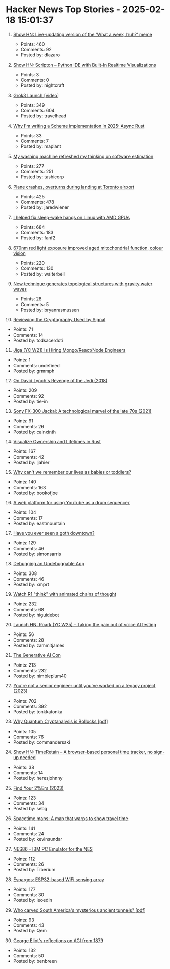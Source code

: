 # Hacker News Top Stories - 2025-02-18 15:01:37

1. [Show HN: Live-updating version of the 'What a week, huh?' meme](https://tintin.dlazaro.ca/)
   - Points: 460
   - Comments: 92
   - Posted by: dlazaro

2. [Show HN: Scripton – Python IDE with Built-In Realtime Visualizations](https://scripton.dev)
   - Points: 3
   - Comments: 0
   - Posted by: nightcraft

3. [Grok3 Launch [video]](https://x.com/xai/status/1891699715298730482)
   - Points: 349
   - Comments: 604
   - Posted by: travelhead

4. [Why I'm writing a Scheme implementation in 2025: Async Rust](https://maplant.com/2025-02-17-Why-I%27m-Writing-a-Scheme-Implementation-in-2025-(The-Answer-is-Async-Rust).html)
   - Points: 33
   - Comments: 7
   - Posted by: maplant

5. [My washing machine refreshed my thinking on software estimation](https://www.cosive.com/blog/my-washing-machine-refreshed-my-thinking-on-software-effort-estimation)
   - Points: 277
   - Comments: 251
   - Posted by: tashicorp

6. [Plane crashes, overturns during landing at Toronto airport](https://www.cbc.ca/news/canada/toronto/toronto-pearson-overturned-airplane-1.7461227)
   - Points: 425
   - Comments: 478
   - Posted by: jaredwiener

7. [I helped fix sleep-wake hangs on Linux with AMD GPUs](https://nyanpasu64.gitlab.io/blog/amdgpu-sleep-wake-hang/)
   - Points: 684
   - Comments: 183
   - Posted by: fanf2

8. [670nm red light exposure improved aged mitochondrial function, colour vision](https://www.nature.com/articles/s41598-021-02311-1)
   - Points: 220
   - Comments: 130
   - Posted by: walterbell

9. [New technique generates topological structures with gravity water waves](https://phys.org/news/2025-02-tweezers-technique-generates-topological-gravity.html)
   - Points: 28
   - Comments: 5
   - Posted by: bryanrasmussen

10. [Reviewing the Cryptography Used by Signal](https://soatok.blog/2025/02/18/reviewing-the-cryptography-used-by-signal/)
   - Points: 71
   - Comments: 14
   - Posted by: todsacerdoti

11. [Jiga (YC W21) Is Hiring Mongo/React/Node Engineers](https://www.ycombinator.com/companies/jiga/jobs/KMtdgpo-full-stack-engineer)
   - Points: 1
   - Comments: undefined
   - Posted by: grmmph

12. [On David Lynch's Revenge of the Jedi (2018)](https://www.benningtonreview.org/adam-golaski)
   - Points: 209
   - Comments: 92
   - Posted by: tie-in

13. [Sony FX-300 Jackal: A technological marvel of the late 70s (2021)](https://swling.com/blog/2021/03/the-sony-fx-300-jackal-a-holy-grail-technological-marvel-of-the-late-70s/)
   - Points: 91
   - Comments: 26
   - Posted by: cainxinth

14. [Visualize Ownership and Lifetimes in Rust](https://github.com/cordx56/rustowl)
   - Points: 167
   - Comments: 42
   - Posted by: ljahier

15. [Why can't we remember our lives as babies or toddlers?](https://www.theguardian.com/science/2025/feb/16/why-cant-we-remember-our-lives-as-babies-or-toddlers)
   - Points: 140
   - Comments: 163
   - Posted by: bookofjoe

16. [A web platform for using YouTube as a drum sequencer](https://youtubesequencer.com/)
   - Points: 104
   - Comments: 17
   - Posted by: eastmountain

17. [Have you ever seen a goth downtown?](https://danco.substack.com/p/have-you-ever-seen-a-goth-downtown)
   - Points: 129
   - Comments: 46
   - Posted by: simonsarris

18. [Debugging an Undebuggable App](https://bryce.co/undebuggable/)
   - Points: 308
   - Comments: 46
   - Posted by: xmprt

19. [Watch R1 "think" with animated chains of thought](https://github.com/dhealy05/frames_of_mind)
   - Points: 232
   - Comments: 68
   - Posted by: higuidebot

20. [Launch HN: Roark (YC W25) – Taking the pain out of voice AI testing](undefined)
   - Points: 56
   - Comments: 28
   - Posted by: zammitjames

21. [The Generative AI Con](https://www.wheresyoured.at/longcon/)
   - Points: 213
   - Comments: 232
   - Posted by: nimbleplum40

22. [You're not a senior engineer until you've worked on a legacy project (2023)](https://www.infobip.com/developers/blog/seniors-working-on-a-legacy-project)
   - Points: 702
   - Comments: 392
   - Posted by: tonkkatonka

23. [Why Quantum Cryptanalysis is Bollocks [pdf]](https://www.cs.auckland.ac.nz/~pgut001/pubs/bollocks.pdf)
   - Points: 105
   - Comments: 76
   - Posted by: commandersaki

24. [Show HN: TimeRetain – A browser-based personal time tracker, no sign-up needed](https://timeretain.com/)
   - Points: 38
   - Comments: 14
   - Posted by: heresjohnny

25. [Find Your 2%Ers (2023)](https://joyarbitrage.substack.com/p/find-your-2ers)
   - Points: 123
   - Comments: 34
   - Posted by: sebg

26. [Spacetime maps: A map that warps to show travel time](https://maps.vvolhejn.com)
   - Points: 141
   - Comments: 24
   - Posted by: kevinsundar

27. [NES86 – IBM PC Emulator for the NES](https://github.com/decrazyo/nes86)
   - Points: 112
   - Comments: 26
   - Posted by: Tiberium

28. [Espargos: ESP32-based WiFi sensing array](https://espargos.net/)
   - Points: 177
   - Comments: 30
   - Posted by: leoedin

29. [Who carved South America's mysterious ancient tunnels? [pdf]](https://www.clp.unesp.br/Modulos/Noticias/401/paleoburrows-nature-2025.pdf)
   - Points: 93
   - Comments: 43
   - Posted by: Qem

30. [George Eliot's reflections on AGI from 1879](https://www.learningfromexamples.com/p/reflections-on-superintelligence)
   - Points: 132
   - Comments: 50
   - Posted by: benbreen


